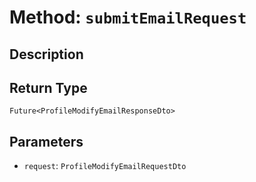# Method: `submitEmailRequest`

## Description



## Return Type
`Future<ProfileModifyEmailResponseDto>`

## Parameters

- `request`: `ProfileModifyEmailRequestDto`
